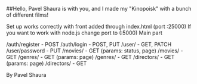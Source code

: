 ##Hello, Pavel Shaura is with you, and I made my "Kinopoisk" with a bunch of different films!

Set up works correctly with front added through index.html (port :25000)
If you want to work with node.js change port to (:5000)
Main part

/auth/register - POST
/auth/login - POST, PUT
/user/ - GET, PATCH
/user/password - PUT
/movies/ - GET (params: status, page)
/movies/ - GET
/genres/ - GET (params: page)
/genres/ - GET
/directors/ - GET (params: page)
/directors/ - GET


By Pavel Shaura
